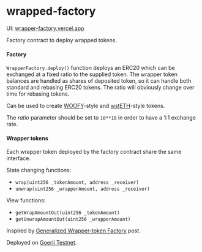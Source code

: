# wrapped-factory

UI: [wrapper-factory.vercel.app](https://wrapper-factory.vercel.app)

Factory contract to deploy wrapped tokens.

#### Factory
`WrapperFactory.deploy()` function deploys an ERC20 which can be exchanged at a fixed ratio to the supplied token. The wrapper token balances are handled as shares of deposited token, so it can handle both standard and rebasing ERC20 tokens. The ratio will obviously change over time for rebasing tokens.

Can be used to create [WOOFY](https://etherscan.io/address/0xd0660cd418a64a1d44e9214ad8e459324d8157f1#code)-style and [wstETH](https://etherscan.io/address/0x7f39c581f595b53c5cb19bd0b3f8da6c935e2ca0#code)-style tokens.

The *ratio* parameter should be set to `10**18` in order to have a 1:1 exchange rate.

#### Wrapper tokens

Each wrapper token deployed by the factory contract share the same interface.

State changing functions:
- `wrap(uint256 _tokenAmount, address _receiver)`
- `unwrap(uint256 _wrapperAmount, address _receiver)`

View functions:
- `getWrapAmountOut(uint256 _tokenAmount)`
- `getUnwrapAmountOut(uint256 _wrapperAmount)`


Inspired by [Generalized Wrapper-token Factory](https://mirror.xyz/kyoro.eth/4wHrYiOr7QlVOFdK4jMSEMz6yOdWD53QFazEn_acfFQ) post.

Deployed on [Goerli Testnet](https://goerli.etherscan.io/address/0xe1Ca56850F0121407d2DC105837AE118D230389A).
